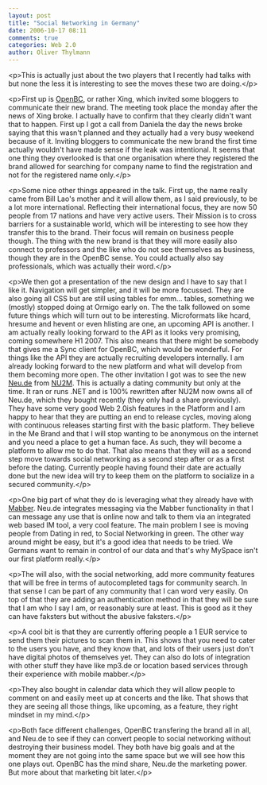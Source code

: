 ```yaml
---
layout: post
title: "Social Networking in Germany"
date: 2006-10-17 08:11
comments: true
categories: Web 2.0
author: Oliver Thylmann
---
```









&lt;p&gt;This is actually just about the two players that I recently had talks with but none the less it is interesting to see the moves these two are doing.&lt;/p&gt;

&lt;p&gt;First up is [OpenBC](http://openbc.com), or rather Xing, which invited some bloggers to communicate their new brand. The meeting took place the monday after the news of Xing broke. I actually have to confirm that they clearly didn't want that to happen. First up I got a call from Daniela the day the news broke saying that this wasn't planned and they actually had a very busy weekend because of it. Inviting bloggers to communicate the new brand the first time actually wouldn't have made sense if the leak was intentional. It seems that one thing they overlooked is that one organisation where they registered the brand allowed for searching for company name to find the registration and not for the registered name only.&lt;/p&gt;

&lt;p&gt;Some nice other things appeared in the talk. First up, the name really came from Bill Lao's mother and it will allow them, as I said previously, to be a lot more international. Reflecting their international focus, they are now 50 people from 17 nations and have very active users. Their Mission is to cross barriers for a sustainable world, which will be interesting to see how they transfer this to the brand. Their focus will remain on business people though. The thing with the new brand is that they will more easily also connect to professors and the like who do not see themselves as business, though they are in the OpenBC sense. You could actually also say professionals, which was actually their word.&lt;/p&gt;

&lt;p&gt;We then got a presentation of the new design and I have to say that I like it. Navigation will get simpler, and it will be more focussed. They are also going all CSS but are still using tables for emm... tables, something we (mostly) stopped doing at Ormigo early on. The the talk followed on some future things which will turn out to be interesting. Microformats like hcard, hresume and hevent or even hlisting are one, an upcoming API is another. I am actually really looking forward to the API as it looks very promising, coming somewhere H1 2007. This also means that there might be somebody that gives me a Sync client for OpenBC, which would be wonderful. For things like the API they are actually recruiting developers internally. I am already looking forward to the new platform and what will develop from them becoming more open.
The other invitation I got was to see the new [Neu.de](http://neu.de) from [NU2M](http://nu2m.de). This is actually a dating community but only at the time. It ran or runs .NET and is 100% rewritten after NU2M now owns all of Neu.de, which they bought recently (they only had a share previously). They have some very good Web 2.0ish features in the Platform and I am happy to hear that they are putting an end to release cycles, moving along with continuous releases starting first with the basic platform. They believe in the Me Brand and that I will stop wanting to be anonymous on the internet and you need a place to get a human face. As such, they will become a platform to allow me to do that. That also means that they will as a second step move towards social networking as a second step after or as a first before the dating. Currently people having found their date are actually done but the new idea will try to keep them on the platform to socialize in a secured community.&lt;/p&gt;

&lt;p&gt;One big part of what they do is leveraging what they already have with [Mabber](http://mabber.com/). Neu.de integrates messaging via the Mabber functionality in that I can message any use that is online now and talk to them via an integrated web based IM tool, a very cool feature. The main problem I see is moving people from Dating in red, to Social Networking in green. The other way around might be easy, but it's a good idea that needs to be tried. We Germans want to remain in control of our data and that's why MySpace isn't our first platform really.&lt;/p&gt;

&lt;p&gt;The will also, with the social networking, add more community features that will be free in terms of autocompleted tags for community search. In that sense I can be part of any community that I can word very easily. On top of that they are adding an authentication method in that they will be sure that I am who I say I am, or reasonably sure at least. This is good as it they can have faksters but without the abusive faksters.&lt;/p&gt;

&lt;p&gt;A cool bit is that they are currently offering people a 1 EUR service to send them their pictures to scan them in. This shows that you need to cater to the users you have, and they know that, and lots of their users just don't have digital photos of themselves yet. They can also do lots of integration with other stuff they have like mp3.de or location based services through their experience with mobile mabber.&lt;/p&gt;

&lt;p&gt;They also bought in calendar data which they will allow people to comment on and easily meet up at concerts and the like. That shows that they are seeing all those things, like upcoming, as a feature, they right mindset in my mind.&lt;/p&gt;

&lt;p&gt;Both face different challenges, OpenBC transfering the brand all in all, and Neu.de to see if they can convert people to social networking without destroying their business model. They both have big goals and at the moment they are not going into the same space but we will see how this one plays out. OpenBC has the mind share, Neu.de the marketing power. But more about that marketing bit later.&lt;/p&gt;


